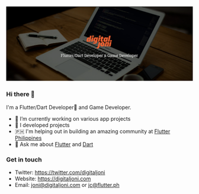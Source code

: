 [![Flutter/Dart Developer x Game Developer](https://raw.githubusercontent.com/digitaljoni/digitaljoni/master/digitaljoni.png)](https://www.digitaljoni.com)

### Hi there 👋

I'm a Flutter/Dart Developer💙 and Game Developer.

- 📱 I’m currently working on various app projects
- 📱 I developed projects
- 🇵🇭 I'm helping out in building an amazing community at [Flutter Philippines](https://flutter.ph)
- 💬 Ask me about [Flutter](http://flutter.dev/) and [Dart](https://dart.dev/)

### Get in touch
- Twitter: https://twitter.com/digitaljoni
- Website: https://digitaljoni.com
- Email: joni@digitaljoni.com or jc@flutter.ph
